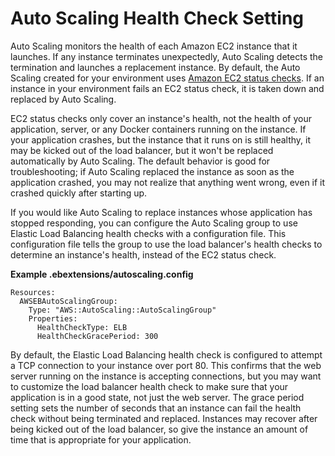 # Auto Scaling Health Check Setting<a name="environmentconfig-autoscaling-healthchecktype"></a>

Auto Scaling monitors the health of each Amazon EC2 instance that it launches\. If any instance terminates unexpectedly, Auto Scaling detects the termination and launches a replacement instance\. By default, the Auto Scaling created for your environment uses [Amazon EC2 status checks](http://docs.aws.amazon.com/autoscaling/latest/userguide/healthcheck.html)\. If an instance in your environment fails an EC2 status check, it is taken down and replaced by Auto Scaling\.

EC2 status checks only cover an instance's health, not the health of your application, server, or any Docker containers running on the instance\. If your application crashes, but the instance that it runs on is still healthy, it may be kicked out of the load balancer, but it won't be replaced automatically by Auto Scaling\. The default behavior is good for troubleshooting; if Auto Scaling replaced the instance as soon as the application crashed, you may not realize that anything went wrong, even if it crashed quickly after starting up\.

If you would like Auto Scaling to replace instances whose application has stopped responding, you can configure the Auto Scaling group to use Elastic Load Balancing health checks with a configuration file\. This configuration file tells the group to use the load balancer's health checks to determine an instance's health, instead of the EC2 status check\.

**Example \.ebextensions/autoscaling\.config**  

```
Resources:
  AWSEBAutoScalingGroup:
    Type: "AWS::AutoScaling::AutoScalingGroup"
    Properties:
      HealthCheckType: ELB
      HealthCheckGracePeriod: 300
```

By default, the Elastic Load Balancing health check is configured to attempt a TCP connection to your instance over port 80\. This confirms that the web server running on the instance is accepting connections, but you may want to customize the load balancer health check to make sure that your application is in a good state, not just the web server\. The grace period setting sets the number of seconds that an instance can fail the health check without being terminated and replaced\. Instances may recover after being kicked out of the load balancer, so give the instance an amount of time that is appropriate for your application\.